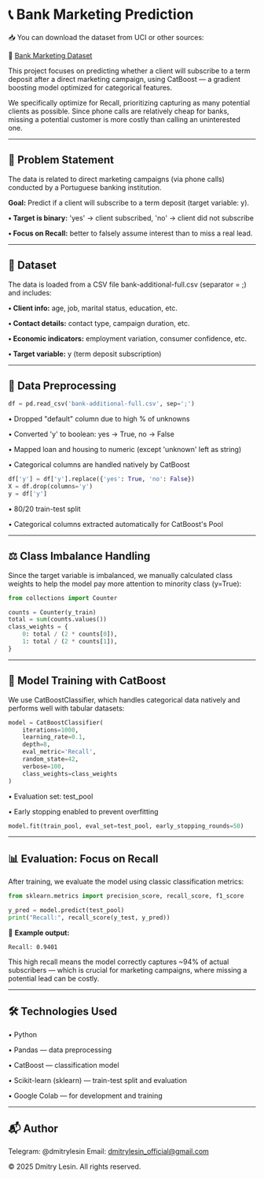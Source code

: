 # 📞 Bank Marketing Prediction

📥 You can download the dataset from UCI or other sources:

🔗 [Bank Marketing Dataset](https://www.kaggle.com/datasets/sahistapatel96/bankadditionalfullcsv)

This project focuses on predicting whether a client will subscribe to a term deposit after a direct marketing campaign, using CatBoost — a gradient boosting model optimized for categorical features.

We specifically optimize for Recall, prioritizing capturing as many potential clients as possible. Since phone calls are relatively cheap for banks, missing a potential customer is more costly than calling an uninterested one.

---

## 🎯 Problem Statement
The data is related to direct marketing campaigns (via phone calls) conducted by a Portuguese banking institution.

**Goal:** Predict if a client will subscribe to a term deposit (target variable: y).

**• Target is binary:** 'yes' → client subscribed, 'no' → client did not subscribe

**• Focus on Recall:** better to falsely assume interest than to miss a real lead.

---

## 📂 Dataset
The data is loaded from a CSV file bank-additional-full.csv (separator = ;) and includes:

**• Client info:** age, job, marital status, education, etc.

**• Contact details:** contact type, campaign duration, etc.

**• Economic indicators:** employment variation, consumer confidence, etc.

**• Target variable:** y (term deposit subscription)

---

## 🧹 Data Preprocessing
```python
df = pd.read_csv('bank-additional-full.csv', sep=';')
```
• Dropped "default" column due to high % of unknowns

• Converted 'y' to boolean: yes → True, no → False

• Mapped loan and housing to numeric (except 'unknown' left as string)

• Categorical columns are handled natively by CatBoost
```python
df['y'] = df['y'].replace({'yes': True, 'no': False})
X = df.drop(columns='y')
y = df['y']
```
• 80/20 train-test split

• Categorical columns extracted automatically for CatBoost's Pool

---

## ⚖️ Class Imbalance Handling
Since the target variable is imbalanced, we manually calculated class weights to help the model pay more attention to minority class (y=True):

```python
from collections import Counter

counts = Counter(y_train)
total = sum(counts.values())
class_weights = {
    0: total / (2 * counts[0]),
    1: total / (2 * counts[1]),
}
```

---

## 🚀 Model Training with CatBoost
We use CatBoostClassifier, which handles categorical data natively and performs well with tabular datasets:
```python
model = CatBoostClassifier(
    iterations=1000,
    learning_rate=0.1,
    depth=8,
    eval_metric='Recall',
    random_state=42,
    verbose=100,
    class_weights=class_weights
)
```
• Evaluation set: test_pool

• Early stopping enabled to prevent overfitting
```python
model.fit(train_pool, eval_set=test_pool, early_stopping_rounds=50)
```

---

## 📊 Evaluation: Focus on Recall
After training, we evaluate the model using classic classification metrics:
```python
from sklearn.metrics import precision_score, recall_score, f1_score

y_pred = model.predict(test_pool)
print("Recall:", recall_score(y_test, y_pred))
```
📌 **Example output:**
```
Recall: 0.9401
```
This high recall means the model correctly captures ~94% of actual subscribers — which is crucial for marketing campaigns, where missing a potential lead can be costly.

---

## 🛠 Technologies Used
• Python

• Pandas — data preprocessing

• CatBoost — classification model

• Scikit-learn (sklearn) — train-test split and evaluation

• Google Colab — for development and training

---

## 📬 Author
Telegram: @dmitrylesin
Email: dmitrylesin_official@gmail.com

© 2025 Dmitry Lesin. All rights reserved.
